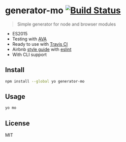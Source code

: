 # generator-mo [![Build Status][travis-image]][travis-url]

> Simple generator for node and browser modules

* ES2015
* Testing with [AVA][ava]
* Ready to use with [Travis CI][travis]
* Airbnb [style guide][airbnb] with [eslint][eslint]
* With CLI support

## Install

```sh
npm install --global yo generator-mo
```

## Usage

```sh
yo mo
```

## License

MIT

[travis-url]: https://travis-ci.org/andrepolischuk/generator-mo
[travis-image]: https://travis-ci.org/andrepolischuk/generator-mo.svg?branch=master

[ava]: https://github.com/sindresorhus/ava
[travis]: https://travis-ci.org
[eslint]: https://github.com/eslint/eslint
[airbnb]: https://github.com/airbnb/javascript

